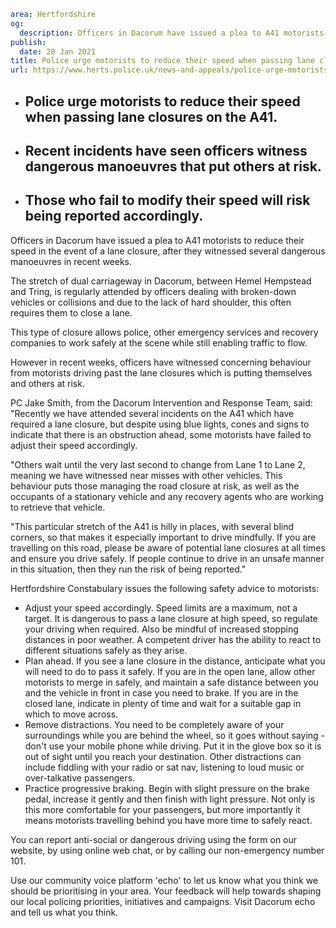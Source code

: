 ```yaml
area: Hertfordshire
og:
  description: Officers in Dacorum have issued a plea to A41 motorists to reduce their speed in the event of a lane closure, after they witnessed several dangerous manoeuvres in recent weeks.
publish:
  date: 20 Jan 2021
title: Police urge motorists to reduce their speed when passing lane closures on the A41
url: https://www.herts.police.uk/news-and-appeals/police-urge-motorists-to-reduce-their-speed-when-passing-lane-closures-on-the-a41-1109d
```

* ## Police urge motorists to reduce their speed when passing lane closures on the A41.

 * ## Recent incidents have seen officers witness dangerous manoeuvres that put others at risk.

 * ## Those who fail to modify their speed will risk being reported accordingly.

Officers in Dacorum have issued a plea to A41 motorists to reduce their speed in the event of a lane closure, after they witnessed several dangerous manoeuvres in recent weeks.

The stretch of dual carriageway in Dacorum, between Hemel Hempstead and Tring, is regularly attended by officers dealing with broken-down vehicles or collisions and due to the lack of hard shoulder, this often requires them to close a lane.

This type of closure allows police, other emergency services and recovery companies to work safely at the scene while still enabling traffic to flow.

However in recent weeks, officers have witnessed concerning behaviour from motorists driving past the lane closures which is putting themselves and others at risk.

PC Jake Smith, from the Dacorum Intervention and Response Team, said: "Recently we have attended several incidents on the A41 which have required a lane closure, but despite using blue lights, cones and signs to indicate that there is an obstruction ahead, some motorists have failed to adjust their speed accordingly.

"Others wait until the very last second to change from Lane 1 to Lane 2, meaning we have witnessed near misses with other vehicles. This behaviour puts those managing the road closure at risk, as well as the occupants of a stationary vehicle and any recovery agents who are working to retrieve that vehicle.

"This particular stretch of the A41 is hilly in places, with several blind corners, so that makes it especially important to drive mindfully. If you are travelling on this road, please be aware of potential lane closures at all times and ensure you drive safely. If people continue to drive in an unsafe manner in this situation, then they run the risk of being reported."

Hertfordshire Constabulary issues the following safety advice to motorists:

 * Adjust your speed accordingly. Speed limits are a maximum, not a target. It is dangerous to pass a lane closure at high speed, so regulate your driving when required. Also be mindful of increased stopping distances in poor weather. A competent driver has the ability to react to different situations safely as they arise.
 * Plan ahead. If you see a lane closure in the distance, anticipate what you will need to do to pass it safely. If you are in the open lane, allow other motorists to merge in safely, and maintain a safe distance between you and the vehicle in front in case you need to brake. If you are in the closed lane, indicate in plenty of time and wait for a suitable gap in which to move across.
 * Remove distractions. You need to be completely aware of your surroundings while you are behind the wheel, so it goes without saying - don't use your mobile phone while driving. Put it in the glove box so it is out of sight until you reach your destination. Other distractions can include fiddling with your radio or sat nav, listening to loud music or over-talkative passengers.
 * Practice progressive braking. Begin with slight pressure on the brake pedal, increase it gently and then finish with light pressure. Not only is this more comfortable for your passengers, but more importantly it means motorists travelling behind you have more time to safely react.

You can report anti-social or dangerous driving using the form on our website, by using online web chat, or by calling our non-emergency number 101.

Use our community voice platform 'echo' to let us know what you think we should be prioritising in your area. Your feedback will help towards shaping our local policing priorities, initiatives and campaigns. Visit Dacorum echo and tell us what you think.
